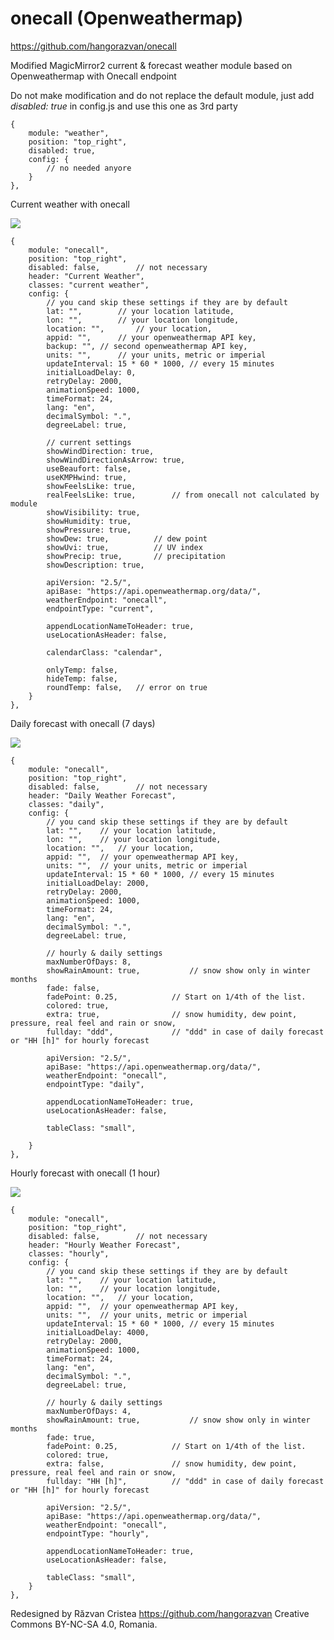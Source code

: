 # onecall (Openweathermap)

https://github.com/hangorazvan/onecall

Modified MagicMirror2 current & forecast weather module based on Openweathermap with Onecall endpoint

Do not make modification and do not replace the default module, just add <i>disabled: true</i> in config.js and use this one as 3rd party

	{
		module: "weather", 
		position: "top_right",
		disabled: true,
		config: {
			// no needed anyore
		}
	},

Current weather with onecall

<img src=https://github.com/hangorazvan/onecall/blob/master/current.png>

	{
		module: "onecall",
		position: "top_right",
		disabled: false,        // not necessary
		header: "Current Weather",
		classes: "current weather",
		config: {
			// you cand skip these settings if they are by default
			lat: "",		// your location latitude,
			lon: "",		// your location longitude,
			location: "",		// your location,
			appid: "",		// your openweathermap API key,
			backup: "",	// second openweathermap API key,
			units: "",		// your units, metric or imperial
			updateInterval: 15 * 60 * 1000, // every 15 minutes
			initialLoadDelay: 0,
			retryDelay: 2000,
			animationSpeed: 1000,
			timeFormat: 24,
			lang: "en",
			decimalSymbol: ".",
			degreeLabel: true,

			// current settings
			showWindDirection: true,
			showWindDirectionAsArrow: true,
			useBeaufort: false,
			useKMPHwind: true,
			showFeelsLike: true,
			realFeelsLike: true,		// from onecall not calculated by module
			showVisibility: true,
			showHumidity: true,
			showPressure: true,
			showDew: true,			// dew point
			showUvi: true,			// UV index
			showPrecip: true,		// precipitation
			showDescription: true,

			apiVersion: "2.5/",
			apiBase: "https://api.openweathermap.org/data/",
			weatherEndpoint: "onecall",
			endpointType: "current",

			appendLocationNameToHeader: true,
			useLocationAsHeader: false,

			calendarClass: "calendar",

			onlyTemp: false,
			hideTemp: false,
			roundTemp: false,	// error on true
		}
	},

Daily forecast with onecall (7 days)

<img src=https://github.com/hangorazvan/onecall/blob/master/daily.png>

	{
		module: "onecall",
		position: "top_right",
		disabled: false,        // not necessary
		header: "Daily Weather Forecast",
		classes: "daily",
		config: {
			// you cand skip these settings if they are by default
			lat: "",	// your location latitude,
			lon: "",	// your location longitude,
			location: "",	// your location,
			appid: "",	// your openweathermap API key,
			units: "",	// your units, metric or imperial
			updateInterval: 15 * 60 * 1000, // every 15 minutes
			initialLoadDelay: 2000,
			retryDelay: 2000,
			animationSpeed: 1000,
			timeFormat: 24,
			lang: "en",
			decimalSymbol: ".",
			degreeLabel: true,

			// hourly & daily settings
			maxNumberOfDays: 8,
			showRainAmount: true, 			// snow show only in winter months
			fade: false,
			fadePoint: 0.25, 			// Start on 1/4th of the list.
			colored: true,
			extra: true,				// snow humidity, dew point, pressure, real feel and rain or snow,
			fullday: "ddd", 			// "ddd" in case of daily forecast or "HH [h]" for hourly forecast

			apiVersion: "2.5/",
			apiBase: "https://api.openweathermap.org/data/",
			weatherEndpoint: "onecall",
			endpointType: "daily",

			appendLocationNameToHeader: true,
			useLocationAsHeader: false,

			tableClass: "small",

		}
	},

Hourly forecast with onecall (1 hour)

<img src=https://github.com/hangorazvan/onecall/blob/master/hourly.png>

	{
		module: "onecall",
		position: "top_right",
		disabled: false,        // not necessary
		header: "Hourly Weather Forecast",
		classes: "hourly",
		config: {
			// you cand skip these settings if they are by default
			lat: "",	// your location latitude,
			lon: "",	// your location longitude,
			location: "",	// your location,
			appid: "",	// your openweathermap API key,
			units: "",	// your units, metric or imperial
			updateInterval: 15 * 60 * 1000, // every 15 minutes
			initialLoadDelay: 4000,
			retryDelay: 2000,
			animationSpeed: 1000,
			timeFormat: 24,
			lang: "en",
			decimalSymbol: ".",
			degreeLabel: true,

			// hourly & daily settings
			maxNumberOfDays: 4,
			showRainAmount: true, 			// snow show only in winter months
			fade: true,
			fadePoint: 0.25, 			// Start on 1/4th of the list.
			colored: true,
			extra: false,				// snow humidity, dew point, pressure, real feel and rain or snow,
			fullday: "HH [h]", 			// "ddd" in case of daily forecast or "HH [h]" for hourly forecast

			apiVersion: "2.5/",
			apiBase: "https://api.openweathermap.org/data/",
			weatherEndpoint: "onecall",
			endpointType: "hourly",

			appendLocationNameToHeader: true,
			useLocationAsHeader: false,

			tableClass: "small",
		}
	},

Redesigned by Răzvan Cristea
https://github.com/hangorazvan
Creative Commons BY-NC-SA 4.0, Romania.
